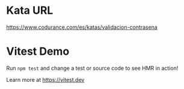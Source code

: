 # Kata URL
https://www.codurance.com/es/katas/validacion-contrasena

# Vitest Demo

Run `npm test` and change a test or source code to see HMR in action!

Learn more at https://vitest.dev
